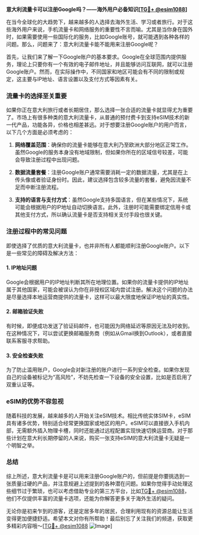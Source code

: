 **意大利流量卡可以注册Google吗？——海外用户必备知识[[TG💪+ @esim1088](https://t.me/s/esim1088)]**

在当今全球化的大趋势下，越来越多的人选择去海外生活、学习或者旅行。对于这些海外用户来说，手机流量卡和网络服务的重要性不言而喻。尤其是当你身在国外时，如果需要使用一些国际化的服务，比如Google账号，就可能遇到各种各样的问题。那么，问题来了：意大利流量卡能不能用来注册Google呢？

首先，让我们来了解一下Google账户的基本要求。Google在全球范围内提供服务，理论上只要你有一个有效的电子邮件地址，并且能够访问互联网，就可以注册Google账户。然而，在实际操作中，不同国家和地区可能会有不同的限制或规定，这主要与IP地址、语言设置以及支付方式等因素有关。

### 流量卡的选择至关重要

如果你正在意大利旅行或者长期居住，那么选择一张合适的流量卡就显得尤为重要了。市场上有很多种类的意大利流量卡，从普通的预付费卡到支持eSIM技术的新一代产品，功能各异，价格也相差甚远。对于想要注册Google账户的用户而言，以下几个方面是必须考虑的：

1. **网络覆盖范围**：确保你的流量卡能够在意大利乃至欧洲大部分地区正常工作。虽然Google的服务本身没有地域限制，但如果你所在的区域信号较差，可能会导致注册过程中出现问题。
   
2. **数据流量套餐**：注册Google账户通常需要消耗一定的数据流量，尤其是在上传头像或者验证身份时。因此，建议选择包含较多流量的套餐，避免因流量不足而中断注册流程。
   
3. **支持的语言与支付方式**：虽然Google支持多国语言，但在某些情况下，系统可能会根据用户的IP地址自动切换语言。此外，注册时可能需要绑定信用卡或其他支付方式，所以确认流量卡是否支持相关支付手段也很关键。

### 注册过程中的常见问题

即使选择了优质的意大利流量卡，也并非所有人都能顺利注册Google账户。以下是一些常见的障碍及解决方法：

#### 1. IP地址问题
Google会根据用户的IP地址判断其所在地理位置。如果你的流量卡提供的IP地址属于其他国家，可能会被误认为你在非授权区域内尝试注册。解决这个问题的办法是尽量选择本地运营商提供的流量卡，这样可以最大限度地保证IP地址的真实性。

#### 2. 邮箱验证失败
有时候，即便成功发送了验证码邮件，也可能因为网络延迟等原因无法及时收到。在这种情况下，可以尝试更换邮箱服务商（例如从Gmail换到Outlook），或者直接联系客服寻求帮助。

#### 3. 安全检查失败
为了防止滥用账户，Google会对新注册的账户进行一系列安全检查。如果你发现自己的设备被标记为“高风险”，不妨先检查一下设备的安全设置，比如是否启用了双重认证等。

### eSIM的优势不容忽视

随着科技的发展，越来越多的人开始关注eSIM技术。相比传统实体SIM卡，eSIM具有诸多优势，特别适合经常更换国家或地区的用户。eSIM可以直接嵌入手机内部，无需额外插入物理卡槽，同时还能通过远程配置实现快速切换运营商。对于那些计划在意大利长期停留的人来说，购买一张支持eSIM的意大利流量卡无疑是一个明智之举。

### 总结

综上所述，意大利流量卡是可以用来注册Google账户的，但前提是你要挑选到一张质量过硬的产品，并注意规避上述提到的各种潜在问题。如果你觉得手动处理这些细节过于繁琐，也可以考虑借助专业的第三方平台，比如[TG💪+ @esim1088](https://t.me/s/esim1088)，他们不仅提供丰富的流量卡选项，还能为你解答更多关于海外生活的疑问。

无论你是初来乍到的游客，还是定居多年的居民，合理利用现有的资源总能让生活变得更加便捷舒适。希望本文对你有所帮助！最后别忘了关注我们的频道，获取更多精彩内容哦～[[TG💪+ @esim1088](https://t.me/s/esim1088) ![Image](https://i.postimg.cc/4NQfJmqS/Snipaste-2025-05-13-00-14-12.png)]